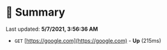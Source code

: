 # 📖 Summary
Last updated: **5/7/2021, 3:56:36 AM**

- `GET` [https://google.com](https://google.com) - **Up** (215ms)
